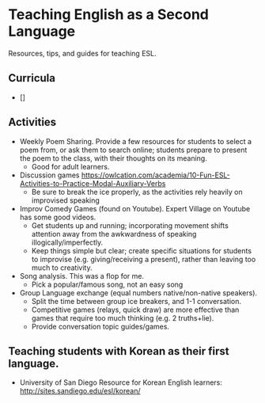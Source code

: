 # Teaching English as a Second Language

Resources, tips, and guides for teaching ESL. 
## Curricula
* []

## Activities
* Weekly Poem Sharing. Provide a few resources for students to select a poem from, or ask them to search online; students prepare to present the poem to the class, with their thoughts on its meaning. 
  * Good for adult learners.
* Discussion games https://owlcation.com/academia/10-Fun-ESL-Activities-to-Practice-Modal-Auxiliary-Verbs
  * Be sure to break the ice properly, as the activities rely heavily on improvised speaking
* Improv Comedy Games (found on  Youtube). Expert Village on Youtube has some good videos. 
  * Get students up and running; incorporating movement shifts attention away from the awkwardness of speaking illogically/imperfectly.
  * Keep things simple but clear; create specific situations for students to improvise (e.g. giving/receiving a present), rather than leaving too much to creativity.
* Song analysis. This was a flop for me. 
  * Pick a popular/famous song, not an easy song
* Group Language exchange (equal numbers native/non-native speakers). 
  * Split the time between group ice breakers, and 1-1 conversation. 
  * Competitive games (relays, quick draw) are more effective than games that require too much thinking (e.g. 2 truths+lie). 
  * Provide conversation topic guides/games.

## Teaching students with Korean as their first language.
* University of San Diego Resource for Korean English learners: http://sites.sandiego.edu/esl/korean/

